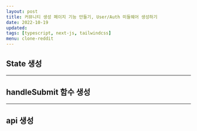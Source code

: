 ```yaml
---
layout: post
title: 커뮤니티 생성 페이지 기능 만들기, User/Auth 미들웨어 생성하기
date: 2022-10-19
updated: 
tags: [typescript, next-js, tailwindcss]
menu: clone-reddit
---
```

## State 생성

- - - 

## handleSubmit 함수 생성

- - - 

## api 생성